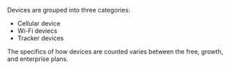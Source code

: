 Devices are grouped into three categories:

- Cellular device
- Wi-Fi deviecs
- Tracker devices

The specifics of how devices are counted varies between the free, growth, and enterprise plans.
